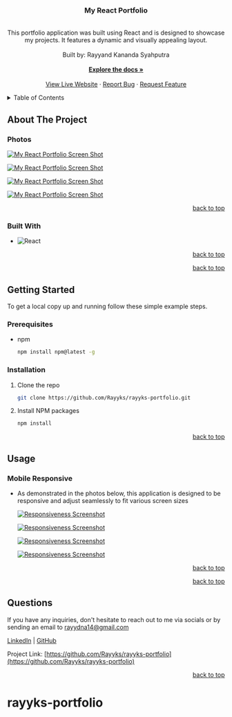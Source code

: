 <a name="readme-top"></a>

  <!-- PROJECT SHIELDS -->
  <div align="center">
    <h3 align="center">My React Portfolio</h3>
    <p align="center">
    <br/>
This portfolio application was built using React and is designed to showcase my projects. It features a dynamic and visually appealing layout. <br/>
      <br/>
      Built by: Rayyand Kananda Syahputra
      <br/>
      <br/>
      <a href="https://github.com/Rayyks/rayyks-portfolio"><strong>Explore the docs »</strong></a>
      <br/>
      <br/>
      <a href="#">View Live Website</a>
      ·
      <a href="https://github.com/Rayyks/rayyks-portfolio/issues">Report Bug</a>
      ·
      <a href="https://github.com/Rayyks/rayyks-portfolio/issues">Request Feature</a>
    </p>
  </div>
  
  <!-- TABLE OF CONTENTS -->

  <details>
    <summary>Table of Contents</summary>
    <ol>
      <li>
        <a href="#about-the-project">About The Project</a>
        <ul>
          <li><a href="#photos">Photos</a></li>
          <li><a href="#built-with">Built With</a></li>
        </ul>
      </li>
      <li>
          <a href="#getting-started">Getting Started</a>
        <ul>
          <li><a href="#prerequisites">Prerequisites</a></li>
          <li><a href="#installation">Installation</a></li>
        </ul>
      </li>
      <li>
          <a href="#usage">Usage</a>
        <ul>
          <li><a href="#mobile-responsive">Mobile Responsive</a></li>
        </ul>
      </li>
      <li><a href="#questions">Questions</a></li>
    </ol>
  </details>
  
  <!-- ABOUT THE PROJECT -->
  
  ## About The Project
  
  ### Photos
  
  [![My React Portfolio Screen Shot][product-screenshot]](#)

[![My React Portfolio Screen Shot][product-screenshot2]](#)

[![My React Portfolio Screen Shot][product-screenshot3]](#)

[![My React Portfolio Screen Shot][product-screenshot4]](#)

  <p align="right"><a href="#readme-top">back to top</a></p>
  
  ### Built With
  
  - ![React](https://img.shields.io/badge/React-20232A?style=for-the-badge&logo=React&logoColor=61DAFB)

  <p align="right"><a href="#readme-top">back to top</a></p>

  <p align="right"><a href="#readme-top">back to top</a></p>

<!-- GETTING STARTED -->

## Getting Started

To get a local copy up and running follow these simple example steps.

### Prerequisites

- npm
  ```sh
  npm install npm@latest -g
  ```

### Installation

1. Clone the repo
   ```sh
   git clone https://github.com/Rayyks/rayyks-portfolio.git
   ```
2. Install NPM packages
   ```sh
   npm install
   ```

  <p align="right"><a href="#readme-top">back to top</a></p>
  
  <!-- USAGE EXAMPLES -->
  
  ## Usage  
  ### Mobile Responsive
  
  - As demonstrated in the photos below, this application is designed to be responsive and adjust seamlessly to fit various screen sizes
  
    [![Responsiveness Screenshot][responsive-screenshot]](#)
    
    [![Responsiveness Screenshot][responsive-screenshot2]](#)

    [![Responsiveness Screenshot][responsive-screenshot3]](#)

    [![Responsiveness Screenshot][responsive-screenshot4]](#)

  <p align="right"><a href="#readme-top">back to top</a></p>

  <!-- LICENSE -->

  <p align="right"><a href="#readme-top">back to top</a></p>
  
  
<!-- QUESTIONS -->
  
## Questions

If you have any inquiries, don't hesitate to reach out to me via socials or by sending an email to <a href="mailto:rayydna14@gmail.com">rayydna14@gmail.com</a>

<a href="https://www.linkedin.com/in/rayyand/">LinkedIn</a> | <a href="https://github.com/Rayyks/">GitHub</a>

Project Link: [https://github.com/Rayyks/rayyks-portfolio](https://github.com/Rayyks/rayyks-portfolio)

  <p align="right"><a href="#readme-top">back to top</a></p>
  
  <!-- MARKDOWN LINKS & IMAGES -->

[contributors-shield]: https://img.shields.io/github/contributors/Rayyks/rayyks-portfolio.svg?style=for-the-badge
[contributors-url]: https://github.com/Rayyks/rayyks-portfolio/graphs/contributors
[forks-shield]: https://img.shields.io/github/forks/Rayyks/rayyks-portfolio.svg?style=for-the-badge
[forks-url]: https://github.com/Rayyks/rayyks-portfolio/network/members
[stars-shield]: https://img.shields.io/github/stars/Rayyks/rayyks-portfolio.svg?style=for-the-badge
[stars-url]: https://github.com/Rayyks/rayyks-portfolio/stargazers
[issues-shield]: https://img.shields.io/github/issues/Rayyks/rayyks-portfolio.svg?style=for-the-badge
[issues-url]: https://github.com/Rayyks/rayyks-portfolio/issues
[license-shield]: https://img.shields.io/github/license/Rayyks/rayyks-portfolio.svg?style=for-the-badge
[linkedin-shield]: https://img.shields.io/badge/-LinkedIn-black.svg?style=for-the-badge&logo=linkedin&colorB=555
[linkedin-url]: https://linkedin.com/in/rayyand/

  <!-- UPDATE PLACEHOLDER IMAGES HERE -->

[product-screenshot]: src/images/screenshot.png
[product-screenshot2]: src/images/screenshot2.png
[product-screenshot3]: src/images/screenshot3.png
[product-screenshot4]: src/images/screenshot4.png
[responsive-screenshot]: src/images/mobile-screenshot.png
[responsive-screenshot2]: src/images/mobile-screenshot2.png
[responsive-screenshot3]: src/images/mobile-screenshot3.png
[responsive-screenshot4]: src/images/mobile-screenshot4.png

# rayyks-portfolio
